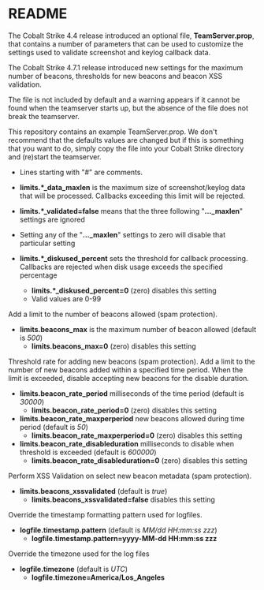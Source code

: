 # README

The Cobalt Strike 4.4 release introduced an optional file, **TeamServer.prop**, that contains a number of  parameters that can be used to customize the settings used to validate screenshot and keylog callback data. 

The Cobalt Strike 4.7.1 release introduced new settings for the maximum number of beacons, thresholds for new beacons and beacon XSS validation. 

The file is not included by default and a warning appears if it cannot be found when the teamserver starts up, but the absence of the file does not break the teamserver. 

This repository contains an example TeamServer.prop. We don't recommend that the defaults values are changed but if this is something that you want to do, simply copy the file into your Cobalt Strike directory and (re)start the teamserver.

- Lines starting with "#" are comments.

- **limits.\*_data_maxlen** is the maximum size of screenshot/keylog data that will be processed. Callbacks exceeding this limit will be rejected.
- **limits.\*_validated=false** means that the three following "**..._maxlen**" settings are ignored
- Setting any of the "**..._maxlen**" settings to zero will disable that particular setting
- **limits.\*_diskused_percent** sets the threshold for callback processing. Callbacks are rejected when disk usage exceeds the specified percentage
    - **limits.\*_diskused_percent=0** (zero) disables this setting
    - Valid values are 0-99


Add a limit to the number of beacons allowed (spam protection).
- **limits.beacons_max** is the maximum number of beacon allowed (default is *500*)
    - **limits.beacons_max=0** (zero) disables this setting

Threshold rate for adding new beacons (spam protection).
Add a limit to the number of new beacons added within a specified time period.
When the limit is exceeded, disable accepting new beacons for the disable duration.
- **limits.beacon_rate_period** milliseconds of the time period (default is *30000*)
    - **limits.beacon_rate_period=0** (zero) disables this setting
- **limits.beacon_rate_maxperperiod** new beacons allowed during time period (default is *50*)
    - **limits.beacon_rate_maxperperiod=0** (zero) disables this setting
- **limits.beacon_rate_disableduration** milliseconds to disable when threshold is exceeded (default is *600000*)
    - **limits.beacon_rate_disableduration=0** (zero) disables this setting

Perform XSS Validation on select new beacon metadata (spam protection).
- **limits.beacons_xssvalidated** (default is *true*)
    - **limits.beacons_xssvalidated=false** disables this setting

Override the timestamp formatting pattern used for logfiles.
- **logfile.timestamp.pattern** (default is *MM/dd HH:mm:ss zzz*)
    - **logfile.timestamp.pattern=yyyy-MM-dd HH:mm:ss zzz**

Override the timezone used for the log files
- **logfile.timezone** (default is *UTC*)
    - **logfile.timezone=America/Los_Angeles**

